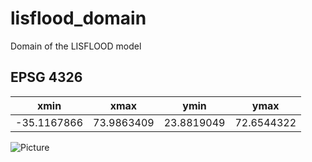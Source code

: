 # lisflood_domain

Domain of the LISFLOOD model

## EPSG 4326

| xmin | xmax | ymin | ymax |
|------|------|------|------|
| -35.1167866 | 73.9863409 | 23.8819049 | 72.6544322 |

![Picture](./img/lisflood_domain_epsg_4326.tif)


